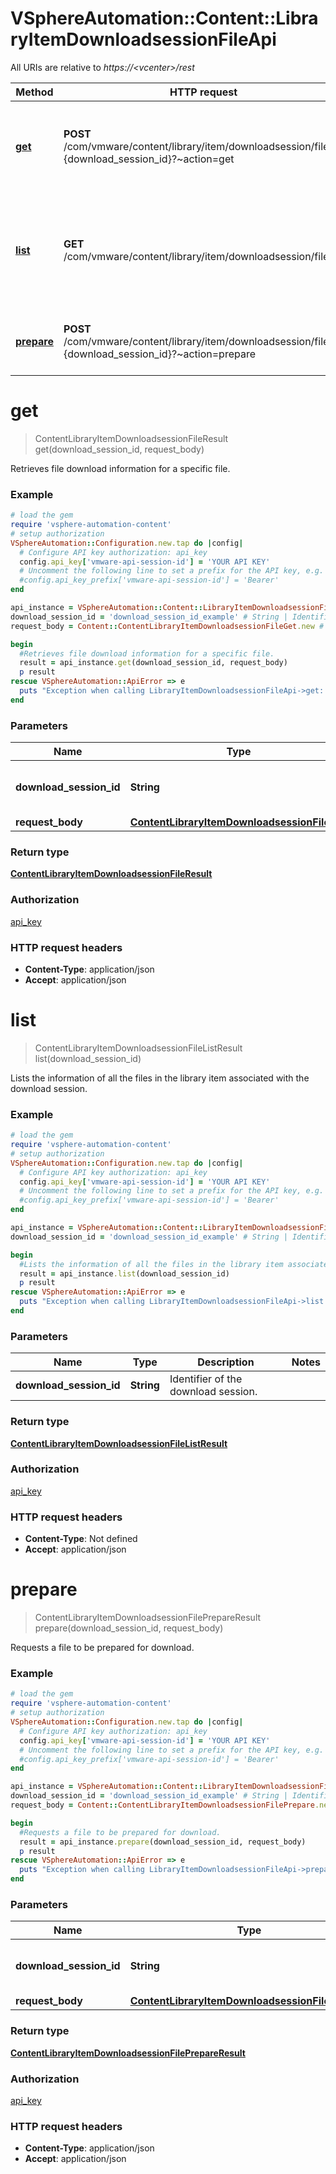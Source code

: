 # VSphereAutomation::Content::LibraryItemDownloadsessionFileApi

All URIs are relative to *https://&lt;vcenter&gt;/rest*

Method | HTTP request | Description
------------- | ------------- | -------------
[**get**](LibraryItemDownloadsessionFileApi.md#get) | **POST** /com/vmware/content/library/item/downloadsession/file/id:{download_session_id}?~action&#x3D;get | Retrieves file download information for a specific file.
[**list**](LibraryItemDownloadsessionFileApi.md#list) | **GET** /com/vmware/content/library/item/downloadsession/file | Lists the information of all the files in the library item associated with the download session.
[**prepare**](LibraryItemDownloadsessionFileApi.md#prepare) | **POST** /com/vmware/content/library/item/downloadsession/file/id:{download_session_id}?~action&#x3D;prepare | Requests a file to be prepared for download.


# **get**
> ContentLibraryItemDownloadsessionFileResult get(download_session_id, request_body)

Retrieves file download information for a specific file.

### Example
```ruby
# load the gem
require 'vsphere-automation-content'
# setup authorization
VSphereAutomation::Configuration.new.tap do |config|
  # Configure API key authorization: api_key
  config.api_key['vmware-api-session-id'] = 'YOUR API KEY'
  # Uncomment the following line to set a prefix for the API key, e.g. 'Bearer' (defaults to nil)
  #config.api_key_prefix['vmware-api-session-id'] = 'Bearer'
end

api_instance = VSphereAutomation::Content::LibraryItemDownloadsessionFileApi.new
download_session_id = 'download_session_id_example' # String | Identifier of the download session.
request_body = Content::ContentLibraryItemDownloadsessionFileGet.new # ContentLibraryItemDownloadsessionFileGet | 

begin
  #Retrieves file download information for a specific file.
  result = api_instance.get(download_session_id, request_body)
  p result
rescue VSphereAutomation::ApiError => e
  puts "Exception when calling LibraryItemDownloadsessionFileApi->get: #{e}"
end
```

### Parameters

Name | Type | Description  | Notes
------------- | ------------- | ------------- | -------------
 **download_session_id** | **String**| Identifier of the download session. | 
 **request_body** | [**ContentLibraryItemDownloadsessionFileGet**](ContentLibraryItemDownloadsessionFileGet.md)|  | 

### Return type

[**ContentLibraryItemDownloadsessionFileResult**](ContentLibraryItemDownloadsessionFileResult.md)

### Authorization

[api_key](../README.md#api_key)

### HTTP request headers

 - **Content-Type**: application/json
 - **Accept**: application/json



# **list**
> ContentLibraryItemDownloadsessionFileListResult list(download_session_id)

Lists the information of all the files in the library item associated with the download session.

### Example
```ruby
# load the gem
require 'vsphere-automation-content'
# setup authorization
VSphereAutomation::Configuration.new.tap do |config|
  # Configure API key authorization: api_key
  config.api_key['vmware-api-session-id'] = 'YOUR API KEY'
  # Uncomment the following line to set a prefix for the API key, e.g. 'Bearer' (defaults to nil)
  #config.api_key_prefix['vmware-api-session-id'] = 'Bearer'
end

api_instance = VSphereAutomation::Content::LibraryItemDownloadsessionFileApi.new
download_session_id = 'download_session_id_example' # String | Identifier of the download session.

begin
  #Lists the information of all the files in the library item associated with the download session.
  result = api_instance.list(download_session_id)
  p result
rescue VSphereAutomation::ApiError => e
  puts "Exception when calling LibraryItemDownloadsessionFileApi->list: #{e}"
end
```

### Parameters

Name | Type | Description  | Notes
------------- | ------------- | ------------- | -------------
 **download_session_id** | **String**| Identifier of the download session. | 

### Return type

[**ContentLibraryItemDownloadsessionFileListResult**](ContentLibraryItemDownloadsessionFileListResult.md)

### Authorization

[api_key](../README.md#api_key)

### HTTP request headers

 - **Content-Type**: Not defined
 - **Accept**: application/json



# **prepare**
> ContentLibraryItemDownloadsessionFilePrepareResult prepare(download_session_id, request_body)

Requests a file to be prepared for download.

### Example
```ruby
# load the gem
require 'vsphere-automation-content'
# setup authorization
VSphereAutomation::Configuration.new.tap do |config|
  # Configure API key authorization: api_key
  config.api_key['vmware-api-session-id'] = 'YOUR API KEY'
  # Uncomment the following line to set a prefix for the API key, e.g. 'Bearer' (defaults to nil)
  #config.api_key_prefix['vmware-api-session-id'] = 'Bearer'
end

api_instance = VSphereAutomation::Content::LibraryItemDownloadsessionFileApi.new
download_session_id = 'download_session_id_example' # String | Identifier of the download session.
request_body = Content::ContentLibraryItemDownloadsessionFilePrepare.new # ContentLibraryItemDownloadsessionFilePrepare | 

begin
  #Requests a file to be prepared for download.
  result = api_instance.prepare(download_session_id, request_body)
  p result
rescue VSphereAutomation::ApiError => e
  puts "Exception when calling LibraryItemDownloadsessionFileApi->prepare: #{e}"
end
```

### Parameters

Name | Type | Description  | Notes
------------- | ------------- | ------------- | -------------
 **download_session_id** | **String**| Identifier of the download session. | 
 **request_body** | [**ContentLibraryItemDownloadsessionFilePrepare**](ContentLibraryItemDownloadsessionFilePrepare.md)|  | 

### Return type

[**ContentLibraryItemDownloadsessionFilePrepareResult**](ContentLibraryItemDownloadsessionFilePrepareResult.md)

### Authorization

[api_key](../README.md#api_key)

### HTTP request headers

 - **Content-Type**: application/json
 - **Accept**: application/json



